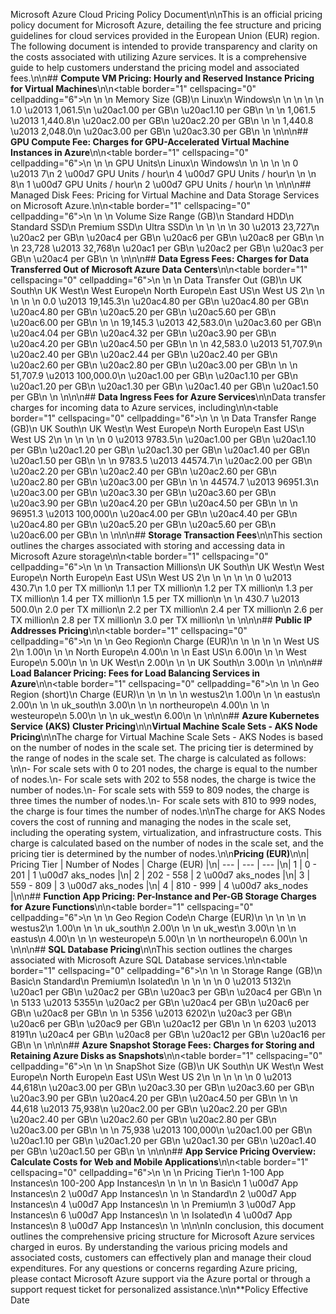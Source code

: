 Microsoft Azure Cloud Pricing Policy Document\n\nThis is an official pricing policy document for Microsoft Azure, detailing the fee structure and pricing guidelines for cloud services provided in the European Union (EUR) region. The following document is intended to provide transparency and clarity on the costs associated with utilizing Azure services. It is a comprehensive guide to help customers understand the pricing model and associated fees.\n\n## **Compute VM Pricing: Hourly and Reserved Instance Pricing for Virtual Machines**\n\n<table border=\"1\" cellspacing=\"0\" cellpadding=\"6\">\n  <thead>\n    <tr>\n      <th>Memory Size (GB)</th>\n      <th>Linux</th>\n      <th>Windows</th>\n    </tr>\n  </thead>\n  <tbody>\n    <tr>\n      <td>1.0 \u2013 1,061.5</td>\n      <td>\u20ac1.00 per GB</td>\n      <td>\u20ac1.10 per GB</td>\n    </tr>\n    <tr>\n      <td>1,061.5 \u2013 1,440.8</td>\n      <td>\u20ac2.00 per GB</td>\n      <td>\u20ac2.20 per GB</td>\n    </tr>\n    <tr>\n      <td>1,440.8 \u2013 2,048.0</td>\n      <td>\u20ac3.00 per GB</td>\n      <td>\u20ac3.30 per GB</td>\n    </tr>\n  </tbody>\n</table>\n\n## **GPU Compute Fee: Charges for GPU-Accelerated Virtual Machine Instances in Azure**\n\n<table border=\"1\" cellspacing=\"0\" cellpadding=\"6\">\n  <thead>\n    <tr>\n      <th>GPU Units</th>\n      <th>Linux</th>\n      <th>Windows</th>\n    </tr>\n  </thead>\n  <tbody>\n    <tr>\n      <td>0 \u2013 7</td>\n      <td>2 \u00d7 GPU Units / hour</td>\n      <td>4 \u00d7 GPU Units / hour</td>\n    </tr>\n    <tr>\n      <td>8</td>\n      <td>1 \u00d7 GPU Units / hour</td>\n      <td>2 \u00d7 GPU Units / hour</td>\n    </tr>\n  </tbody>\n</table>\n\n## Managed Disk Fees: Pricing for Virtual Machine and Data Storage Services on Microsoft Azure.\n\n<table border=\"1\" cellspacing=\"0\" cellpadding=\"6\">\n  <thead>\n    <tr>\n      <th>Volume Size Range (GB)</th>\n      <th>Standard HDD</th>\n      <th>Standard SSD</th>\n      <th>Premium SSD</th>\n      <th>Ultra SSD</th>\n    </tr>\n  </thead>\n  <tbody>\n    <tr>\n      <td>30 \u2013 23,727</td>\n      <td>\u20ac2 per GB</td>\n      <td>\u20ac4 per GB</td>\n      <td>\u20ac6 per GB</td>\n      <td>\u20ac8 per GB</td>\n    </tr>\n    <tr>\n      <td>23,728 \u2013 32,768</td>\n      <td>\u20ac1 per GB</td>\n      <td>\u20ac2 per GB</td>\n      <td>\u20ac3 per GB</td>\n      <td>\u20ac4 per GB</td>\n    </tr>\n  </tbody>\n</table>\n\n## **Data Egress Fees: Charges for Data Transferred Out of Microsoft Azure Data Centers**\n\n<table border=\"1\" cellspacing=\"0\" cellpadding=\"6\">\n  <thead>\n    <tr>\n      <th>Data Transfer Out (GB)</th>\n      <th>UK South</th>\n      <th>UK West</th>\n      <th>West Europe</th>\n      <th>North Europe</th>\n      <th>East US</th>\n      <th>West US 2</th>\n    </tr>\n  </thead>\n  <tbody>\n    <tr>\n      <td>0.0 \u2013 19,145.3</td>\n      <td>\u20ac4.80 per GB</td>\n      <td>\u20ac4.80 per GB</td>\n      <td>\u20ac4.80 per GB</td>\n      <td>\u20ac5.20 per GB</td>\n      <td>\u20ac5.60 per GB</td>\n      <td>\u20ac6.00 per GB</td>\n    </tr>\n    <tr>\n      <td>19,145.3 \u2013 42,583.0</td>\n      <td>\u20ac3.60 per GB</td>\n      <td>\u20ac4.04 per GB</td>\n      <td>\u20ac4.32 per GB</td>\n      <td>\u20ac3.90 per GB</td>\n      <td>\u20ac4.20 per GB</td>\n      <td>\u20ac4.50 per GB</td>\n    </tr>\n    <tr>\n      <td>42,583.0 \u2013 51,707.9</td>\n      <td>\u20ac2.40 per GB</td>\n      <td>\u20ac2.44 per GB</td>\n      <td>\u20ac2.40 per GB</td>\n      <td>\u20ac2.60 per GB</td>\n      <td>\u20ac2.80 per GB</td>\n      <td>\u20ac3.00 per GB</td>\n    </tr>\n    <tr>\n      <td>51,707.9 \u2013 100,000.0</td>\n      <td>\u20ac1.00 per GB</td>\n      <td>\u20ac1.10 per GB</td>\n      <td>\u20ac1.20 per GB</td>\n      <td>\u20ac1.30 per GB</td>\n      <td>\u20ac1.40 per GB</td>\n      <td>\u20ac1.50 per GB</td>\n    </tr>\n  </tbody>\n</table>\n\n## **Data Ingress Fees for Azure Services**\n\nData transfer charges for incoming data to Azure services, including\n\n<table border=\"1\" cellspacing=\"0\" cellpadding=\"6\">\n  <thead>\n    <tr>\n      <th>Data Transfer Range (GB)</th>\n      <th>UK South</th>\n      <th>UK West</th>\n      <th>West Europe</th>\n      <th>North Europe</th>\n      <th>East US</th>\n      <th>West US 2</th>\n    </tr>\n  </thead>\n  <tbody>\n    <tr>\n      <td>0 \u2013 9783.5</td>\n      <td>\u20ac1.00 per GB</td>\n      <td>\u20ac1.10 per GB</td>\n      <td>\u20ac1.20 per GB</td>\n      <td>\u20ac1.30 per GB</td>\n      <td>\u20ac1.40 per GB</td>\n      <td>\u20ac1.50 per GB</td>\n    </tr>\n    <tr>\n      <td>9783.5 \u2013 44574.7</td>\n      <td>\u20ac2.00 per GB</td>\n      <td>\u20ac2.20 per GB</td>\n      <td>\u20ac2.40 per GB</td>\n      <td>\u20ac2.60 per GB</td>\n      <td>\u20ac2.80 per GB</td>\n      <td>\u20ac3.00 per GB</td>\n    </tr>\n    <tr>\n      <td>44574.7 \u2013 96951.3</td>\n      <td>\u20ac3.00 per GB</td>\n      <td>\u20ac3.30 per GB</td>\n      <td>\u20ac3.60 per GB</td>\n      <td>\u20ac3.90 per GB</td>\n      <td>\u20ac4.20 per GB</td>\n      <td>\u20ac4.50 per GB</td>\n    </tr>\n    <tr>\n      <td>96951.3 \u2013 100,000</td>\n      <td>\u20ac4.00 per GB</td>\n      <td>\u20ac4.40 per GB</td>\n      <td>\u20ac4.80 per GB</td>\n      <td>\u20ac5.20 per GB</td>\n      <td>\u20ac5.60 per GB</td>\n      <td>\u20ac6.00 per GB</td>\n    </tr>\n  </tbody>\n</table>\n\n## **Storage Transaction Fees**\n\nThis section outlines the charges associated with storing and accessing data in Microsoft Azure storage\n\n<table border=\"1\" cellspacing=\"0\" cellpadding=\"6\">\n  <thead>\n    <tr>\n      <th>Transaction Millions</th>\n      <th>UK South</th>\n      <th>UK West</th>\n      <th>West Europe</th>\n      <th>North Europe</th>\n      <th>East US</th>\n      <th>West US 2</th>\n    </tr>\n  </thead>\n  <tbody>\n    <tr>\n      <td>0 \u2013 430.7</td>\n      <td>1.0 per TX million</td>\n      <td>1.1 per TX million</td>\n      <td>1.2 per TX million</td>\n      <td>1.3 per TX million</td>\n      <td>1.4 per TX million</td>\n      <td>1.5 per TX million</td>\n    </tr>\n    <tr>\n      <td>430.7 \u2013 500.0</td>\n      <td>2.0 per TX million</td>\n      <td>2.2 per TX million</td>\n      <td>2.4 per TX million</td>\n      <td>2.6 per TX million</td>\n      <td>2.8 per TX million</td>\n      <td>3.0 per TX million</td>\n    </tr>\n  </tbody>\n</table>\n\n## **Public IP Addresses Pricing**\n\n<table border=\"1\" cellspacing=\"0\" cellpadding=\"6\">\n  <thead>\n    <tr>\n      <th>Geo Region</th>\n      <th>Charge (EUR)</th>\n    </tr>\n  </thead>\n  <tbody>\n    <tr>\n      <td>West US 2</td>\n      <td>1.00</td>\n    </tr>\n    <tr>\n      <td>North Europe</td>\n      <td>4.00</td>\n    </tr>\n    <tr>\n      <td>East US</td>\n      <td>6.00</td>\n    </tr>\n    <tr>\n      <td>West Europe</td>\n      <td>5.00</td>\n    </tr>\n    <tr>\n      <td>UK West</td>\n      <td>2.00</td>\n    </tr>\n    <tr>\n      <td>UK South</td>\n      <td>3.00</td>\n    </tr>\n  </tbody>\n</table>\n\n## **Load Balancer Pricing: Fees for Load Balancing Services in Azure**\n\n<table border=\"1\" cellspacing=\"0\" cellpadding=\"6\">\n  <thead>\n    <tr>\n      <th>Geo Region (short)</th>\n      <th>Charge (EUR)</th>\n    </tr>\n  </thead>\n  <tbody>\n    <tr>\n      <td>westus2</td>\n      <td>1.00</td>\n    </tr>\n    <tr>\n      <td>eastus</td>\n      <td>2.00</td>\n    </tr>\n    <tr>\n      <td>uk_south</td>\n      <td>3.00</td>\n    </tr>\n    <tr>\n      <td>northeurope</td>\n      <td>4.00</td>\n    </tr>\n    <tr>\n      <td>westeurope</td>\n      <td>5.00</td>\n    </tr>\n    <tr>\n      <td>uk_west</td>\n      <td>6.00</td>\n    </tr>\n  </tbody>\n</table>\n\n## **Azure Kubernetes Service (AKS) Cluster Pricing**\n\n**Virtual Machine Scale Sets - AKS Node Pricing**\n\nThe charge for Virtual Machine Scale Sets - AKS Nodes is based on the number of nodes in the scale set. The pricing tier is determined by the range of nodes in the scale set. The charge is calculated as follows: \n\n- For scale sets with 0 to 201 nodes, the charge is equal to the number of nodes.\n- For scale sets with 202 to 558 nodes, the charge is twice the number of nodes.\n- For scale sets with 559 to 809 nodes, the charge is three times the number of nodes.\n- For scale sets with 810 to 999 nodes, the charge is four times the number of nodes.\n\nThe charge for AKS Nodes covers the cost of running and managing the nodes in the scale set, including the operating system, virtualization, and infrastructure costs. This charge is calculated based on the number of nodes in the scale set, and the pricing tier is determined by the number of nodes.\n\n**Pricing (EUR)**\n\n| Pricing Tier | Number of Nodes | Charge (EUR) |\n| --- | --- | --- |\n| 1 | 0 - 201 | 1 \u00d7 aks_nodes |\n| 2 | 202 - 558 | 2 \u00d7 aks_nodes |\n| 3 | 559 - 809 | 3 \u00d7 aks_nodes |\n| 4 | 810 - 999 | 4 \u00d7 aks_nodes |\n\n## **Function App Pricing: Per-Instance and Per-GB Storage Charges for Azure Functions**\n\n<table border=\"1\" cellspacing=\"0\" cellpadding=\"6\">\n  <thead>\n    <tr>\n      <th>Geo Region Code</th>\n      <th>Charge (EUR)</th>\n    </tr>\n  </thead>\n  <tbody>\n    <tr>\n      <td>westus2</td>\n      <td>1.00</td>\n    </tr>\n    <tr>\n      <td>uk_south</td>\n      <td>2.00</td>\n    </tr>\n    <tr>\n      <td>uk_west</td>\n      <td>3.00</td>\n    </tr>\n    <tr>\n      <td>eastus</td>\n      <td>4.00</td>\n    </tr>\n    <tr>\n      <td>westeurope</td>\n      <td>5.00</td>\n    </tr>\n    <tr>\n      <td>northeurope</td>\n      <td>6.00</td>\n    </tr>\n  </tbody>\n</table>\n\n## **SQL Database Pricing**\n\nThis section outlines the charges associated with Microsoft Azure SQL Database services.\n\n<table border=\"1\" cellspacing=\"0\" cellpadding=\"6\">\n  <thead>\n    <tr>\n      <th>Storage Range (GB)</th>\n      <th>Basic</th>\n      <th>Standard</th>\n      <th>Premium</th>\n      <th>Isolated</th>\n    </tr>\n  </thead>\n  <tbody>\n    <tr>\n      <td>0 \u2013 5132</td>\n      <td>\u20ac1 per GB</td>\n      <td>\u20ac2 per GB</td>\n      <td>\u20ac3 per GB</td>\n      <td>\u20ac4 per GB</td>\n    </tr>\n    <tr>\n      <td>5133 \u2013 5355</td>\n      <td>\u20ac2 per GB</td>\n      <td>\u20ac4 per GB</td>\n      <td>\u20ac6 per GB</td>\n      <td>\u20ac8 per GB</td>\n    </tr>\n    <tr>\n      <td>5356 \u2013 6202</td>\n      <td>\u20ac3 per GB</td>\n      <td>\u20ac6 per GB</td>\n      <td>\u20ac9 per GB</td>\n      <td>\u20ac12 per GB</td>\n    </tr>\n    <tr>\n      <td>6203 \u2013 8191</td>\n      <td>\u20ac4 per GB</td>\n      <td>\u20ac8 per GB</td>\n      <td>\u20ac12 per GB</td>\n      <td>\u20ac16 per GB</td>\n    </tr>\n  </tbody>\n</table>\n\n## **Azure Snapshot Storage Fees: Charges for Storing and Retaining Azure Disks as Snapshots**\n\n<table border=\"1\" cellspacing=\"0\" cellpadding=\"6\">\n  <thead>\n    <tr>\n      <th>SnapShot Size (GB)</th>\n      <th>UK South</th>\n      <th>UK West</th>\n      <th>West Europe</th>\n      <th>North Europe</th>\n      <th>East US</th>\n      <th>West US 2</th>\n    </tr>\n  </thead>\n  <tbody>\n    <tr>\n      <td>0 \u2013 44,618</td>\n      <td>\u20ac3.00 per GB</td>\n      <td>\u20ac3.30 per GB</td>\n      <td>\u20ac3.60 per GB</td>\n      <td>\u20ac3.90 per GB</td>\n      <td>\u20ac4.20 per GB</td>\n      <td>\u20ac4.50 per GB</td>\n    </tr>\n    <tr>\n      <td>44,618 \u2013 75,938</td>\n      <td>\u20ac2.00 per GB</td>\n      <td>\u20ac2.20 per GB</td>\n      <td>\u20ac2.40 per GB</td>\n      <td>\u20ac2.60 per GB</td>\n      <td>\u20ac2.80 per GB</td>\n      <td>\u20ac3.00 per GB</td>\n    </tr>\n    <tr>\n      <td>75,938 \u2013 100,000</td>\n      <td>\u20ac1.00 per GB</td>\n      <td>\u20ac1.10 per GB</td>\n      <td>\u20ac1.20 per GB</td>\n      <td>\u20ac1.30 per GB</td>\n      <td>\u20ac1.40 per GB</td>\n      <td>\u20ac1.50 per GB</td>\n    </tr>\n  </tbody>\n</table>\n\n## **App Service Pricing Overview: Calculate Costs for Web and Mobile Applications**\n\n<table border=\"1\" cellspacing=\"0\" cellpadding=\"6\">\n  <thead>\n    <tr>\n      <th>Pricing Tier</th>\n      <th>1-100 App Instances</th>\n      <th>100-200 App Instances</th>\n    </tr>\n  </thead>\n  <tbody>\n    <tr>\n      <td>Basic</td>\n      <td>1 \u00d7 App Instances</td>\n      <td>2 \u00d7 App Instances</td>\n    </tr>\n    <tr>\n      <td>Standard</td>\n      <td>2 \u00d7 App Instances</td>\n      <td>4 \u00d7 App Instances</td>\n    </tr>\n    <tr>\n      <td>Premium</td>\n      <td>3 \u00d7 App Instances</td>\n      <td>6 \u00d7 App Instances</td>\n    </tr>\n    <tr>\n      <td>Isolated</td>\n      <td>4 \u00d7 App Instances</td>\n      <td>8 \u00d7 App Instances</td>\n    </tr>\n  </tbody>\n</table>\n\nIn conclusion, this document outlines the comprehensive pricing structure for Microsoft Azure services charged in euros. By understanding the various pricing models and associated costs, customers can effectively plan and manage their cloud expenditures. For any questions or concerns regarding Azure pricing, please contact Microsoft Azure support via the Azure portal or through a support request ticket for personalized assistance.\n\n**Policy Effective Date